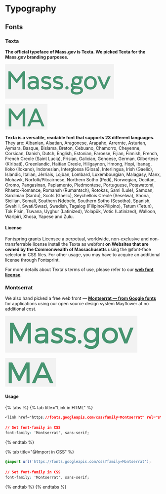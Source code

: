 # Typography

## Fonts

### Texta

**The official typeface of Mass.gov is Texta. We picked Texta for the Mass.gov branding purposes.**

![&quot;Mass.gov&quot; displaying in Texta](../.gitbook/assets/texta-massgov%20%281%29.png)

![&quot;MA&quot; displaying in Texta](../.gitbook/assets/texta-ma.png)

**Texta is a versatile, readable font that supports 23 different languages.** They are: Albanian, Alsatian, Aragonese, Arapaho, Arrernte, Asturian, Aymara, Basque, Bislama, Breton, Cebuano, Chamorro, Cheyenne, Corsican, Danish, Dutch, English, Estonian, Faroese, Fijian, Finnish, French, French Creole \(Saint Lucia\), Frisian, Galician, Genoese, German, Gilbertese \(Kiribati\), Greenlandic, Haitian Creole, Hiligaynon, Hmong, Hopi, Ibanag, Iloko \(Ilokano\), Indonesian, Interglossa \(Glosa\), Interlingua, Irish \(Gaelic\), Islandic, Italian, Jèrriais, Lojban, Lombard, Luxembourgian, Malagasy, Manx, Mohawk, Norfolk/Pitcairnese, Northern Sotho \(Pedi\), Norwegian, Occitan, Oromo, Pangasinan, Papiamento, Piedmontese, Portuguese, Potawatomi, Rhaeto-Romance, Romansh \(Rumantsch\), Rotokas, Sami \(Lule\), Samoan, Sardinian \(Sardu\), Scots \(Gaelic\), Seychellois Creole \(Seselwa\), Shona, Sicilian, Somali, Southern Ndebele, Southern Sotho \(Sesotho\), Spanish, Swahili, Swati/Swazi, Swedish, Tagalog \(Filipino/Pilipino\), Tetum \(Tetun\), Tok Pisin, Tswana, Uyghur \(Latinized\), Volapük, Votic \(Latinized\), Walloon, Warlpiri, Xhosa, Yapese and Zulu.

#### License 

Fontspring grants Licensee a perpetual, worldwide, non-exclusive and non-transferrable license install the Texta as webfont **on Websites that are owned by the Commonwealth of Massachusetts** using the @font-face selector in CSS files. For other usage, you may have to acquire an additional license through Fontsprint.

For more details about Texta's terms of use, please refer to our [**web font license**](https://www.fontspring.com/lic/htswufoczd).

### Montserrat

We also hand picked a free web front — [**Montserrat — from Google fonts**](https://fonts.google.com/specimen/Montserrat) for applications using our open source design system Mayflower at no additional cost. 

![&quot;Mass.gov&quot; displaying in Montserrat](../.gitbook/assets/montserrat-massgov.png)

![&quot;MA&quot; displaying in Montserrat](../.gitbook/assets/montserrat-ma.png)

#### Usage

{% tabs %}
{% tab title="Link in HTML" %}
```css
<link href="https://fonts.googleapis.com/css?family=Montserrat" rel="stylesheet">

// Set font-family in CSS 
font-family: 'Montserrat', sans-serif;
```
{% endtab %}

{% tab title="@Import in CSS" %}
```css
@import url('https://fonts.googleapis.com/css?family=Montserrat');

// Set font-family in CSS 
font-family: 'Montserrat', sans-serif;
```
{% endtab %}
{% endtabs %}


